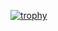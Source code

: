 [![trophy](https://github-profile-trophy.vercel.app/?username=dungnhtmh)](https://github.com/ryo-ma/github-profile-trophy)
